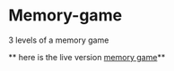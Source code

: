 # Memory-game
3 levels of a memory game

** here is the live version [memory game](https://nizarkhalid.github.io/Memory-game/)**
